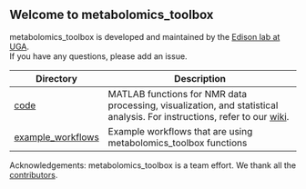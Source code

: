 ## Welcome to metabolomics_toolbox

metabolomics_toolbox is developed and maintained by the [Edison lab at UGA](https://edisonomics.org/).    
If you have any questions, please add an issue.

|Directory|Description|
|-|-|
| [code](https://github.com/edisonomics/metabolomics_toolbox/tree/master/code) |MATLAB functions for NMR data processing, visualization, and statistical analysis. For instructions, refer to our [wiki](https://github.com/edisonomics/metabolomics_toolbox/wiki).|
| [example_workflows](https://github.com/edisonomics/metabolomics_toolbox/tree/master/examples) |Example workflows that are using metabolomics_toolbox functions|

Acknowledgements: metabolomics_toolbox is a team effort. We thank all the [contributors](https://github.com/edisonomics/metabolomics_toolbox/blob/master/acknowledgements.md).
